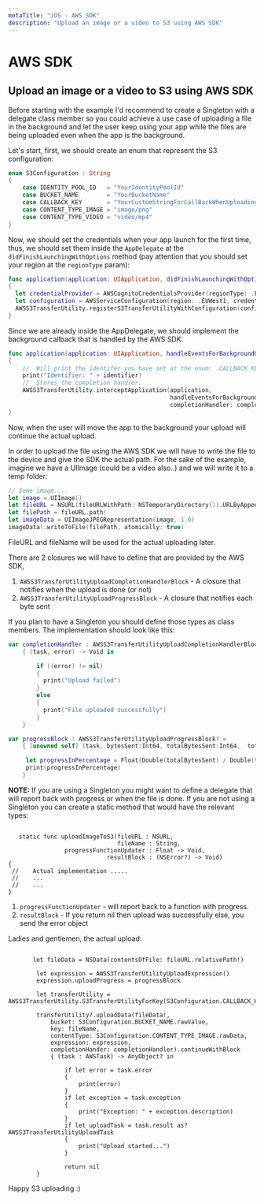 ```yaml
---
metaTitle: "iOS - AWS SDK"
description: "Upload an image or a video to S3 using AWS SDK"
---
```


# AWS SDK



## Upload an image or a video to S3 using AWS SDK


Before starting with the example I'd recommend to create a Singleton with a delegate class member so you could achieve a use case of uploading a file in the background and let the user keep using your app while the files are being uploaded even when the app is the background.

Let's start, first, we should create an enum that represent the S3 configuration:

```swift
enum S3Configuration : String
{
    case IDENTITY_POOL_ID   = "YourIdentityPoolId"
    case BUCKET_NAME        = "YourBucketName"
    case CALLBACK_KEY       = "YourCustomStringForCallBackWhenUploadingInTheBackground"
    case CONTENT_TYPE_IMAGE = "image/png"
    case CONTENT_TYPE_VIDEO = "video/mp4"
}

```

Now, we should set the credentials when your app launch for the first time, thus, we should set them inside the `AppDelegate` at the `didFinishLaunchingWithOptions` method (pay attention that you should set your region at the `regionType` param):

```swift
func application(application: UIApplication, didFinishLaunchingWithOptions launchOptions: [NSObject: AnyObject]?) -> Bool
{
  let credentialProvider = AWSCognitoCredentialsProvider(regionType: .EUWest1, identityPoolId: S3Configuration.IDENTITY_POOL_ID.rawValue)
  let configuration = AWSServiceConfiguration(region: .EUWest1, credentialsProvider: credentialProvider)
  AWSS3TransferUtility.registerS3TransferUtilityWithConfiguration(configuration, forKey: S3Configuration.CALLBACK_KEY.rawValue)
}

```

Since we are already inside the AppDelegate, we should implement the background callback that is handled by the AWS SDK:

```swift
func application(application: UIApplication, handleEventsForBackgroundURLSession identifier: String, completionHandler: () -> Void)
{
    //  Will print the identifer you have set at the enum: .CALLBACK_KEY
    print("Identifier: " + identifier)
    //  Stores the completion handler.
    AWSS3TransferUtility.interceptApplication(application,
                                              handleEventsForBackgroundURLSession: identifier,
                                              completionHandler: completionHandler)
}

```

Now, when the user will move the app to the background your upload will continue the actual upload.

In order to upload the file using the AWS SDK we will have to write the file to the device and give the SDK the actual path. For the sake of the example, imagine we have a UIImage (could be a video also..) and we will write it to a temp folder:

```swift
// Some image....
let image = UIImage()
let fileURL = NSURL(fileURLWithPath: NSTemporaryDirectory()).URLByAppendingPathComponent(fileName)
let filePath = fileURL.path!
let imageData = UIImageJPEGRepresentation(image, 1.0)
imageData!.writeToFile(filePath, atomically: true)

```

FileURL and fileName will be used for the actual uploading later.

There are 2 closures we will have to define that are provided by the AWS SDK,

1. `AWSS3TransferUtilityUploadCompletionHandlerBlock` - A closure that notifies when the upload is done (or not)
1. `AWSS3TransferUtilityUploadProgressBlock` - A closure that notifies each byte sent

If you plan to have a Singleton you should define those types as class members. The implementation should look like this:

```swift
var completionHandler : AWSS3TransferUtilityUploadCompletionHandlerBlock? =
    { (task, error) -> Void in

        if ((error) != nil)
        {
          print("Upload failed")
        }
        else
        {
          print("File uploaded successfully")
        }
    }

var progressBlock : AWSS3TransferUtilityUploadProgressBlock? = 
    { [unowned self] (task, bytesSent:Int64, totalBytesSent:Int64,  totalBytesExpectedToSend:Int64) -> Void in

     let progressInPercentage = Float(Double(totalBytesSent) / Double(totalBytesExpectedToSend)) * 100
     print(progressInPercentage)
    }

```

**NOTE:** If you are using a Singleton you might want to define a delegate that will report back with progress or when the file is done. If you are not using a Singleton you can create a static method that would have the relevant types:

```

   static func uploadImageToS3(fileURL : NSURL,
                               fileName : String,
                progressFunctionUpdater : Float -> Void,
                            resultBlock : (NSError?) -> Void)
{
 //    Actual implementation .....
 //    ...
 //    ...
}

```


1. `progressFunctionUpdater` - will report back to a function with progress.
1. `resultBlock` - If you return nil then upload was successfully else, you send the error object

Ladies and gentlemen, the actual upload:

```

       let fileData = NSData(contentsOfFile: fileURL.relativePath!)

        let expression = AWSS3TransferUtilityUploadExpression()
        expression.uploadProgress = progressBlock
        
        let transferUtility = AWSS3TransferUtility.S3TransferUtilityForKey(S3Configuration.CALLBACK_KEY.rawValue)
        
        transferUtility?.uploadData(fileData!,
            bucket: S3Configuration.BUCKET_NAME.rawValue,
            key: fileName,
            contentType: S3Configuration.CONTENT_TYPE_IMAGE.rawData,
            expression: expression,
            completionHander: completionHandler).continueWithBlock
            { (task : AWSTask) -> AnyObject? in
                
                if let error = task.error
                {
                    print(error)
                }
                if let exception = task.exception
                {
                    print("Exception: " + exception.description)
                }
                if let uploadTask = task.result as? AWSS3TransferUtilityUploadTask
                {
                    print("Upload started...")
                }
                
                return nil
        }

```

Happy S3 uploading :)


